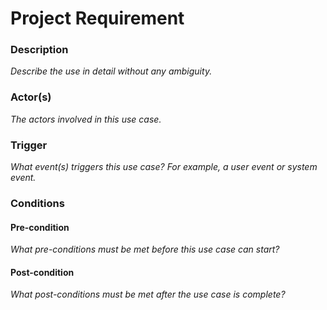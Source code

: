 # Project Requirement

### Description 
_Describe the use in detail without any ambiguity._


### Actor(s)
_The actors involved in this use case._


### Trigger 
_What event(s) triggers this use case? For example, a user event or system event._


### Conditions
#### Pre-condition
_What pre-conditions must be met before this use case can start?_


#### Post-condition
_What post-conditions must be met after the use case is complete?_
